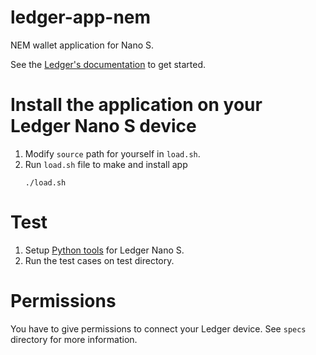 # ledger-app-nem
NEM wallet application for Nano S.

See the [Ledger's documentation](https://ledger.readthedocs.io/en/latest/) to get started.

# Install the application on your Ledger Nano S device
1. Modify `source` path for yourself in `load.sh`.
1. Run `load.sh` file to make and install app
    ```
    ./load.sh
    ```

# Test
1. Setup [Python tools](https://github.com/LedgerHQ/blue-loader-python) for Ledger Nano S.
1. Run the test cases on test directory.

# Permissions
You have to give permissions to connect your Ledger device. See `specs` directory for more information.